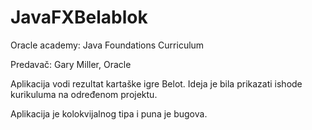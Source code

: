 # JavaFXBelablok

Oracle academy: Java Foundations Curriculum

Predavač: Gary Miller, Oracle

Aplikacija vodi rezultat kartaške igre Belot. Ideja je bila prikazati ishode kurikuluma na određenom projektu.

Aplikacija je kolokvijalnog tipa i puna je bugova.
